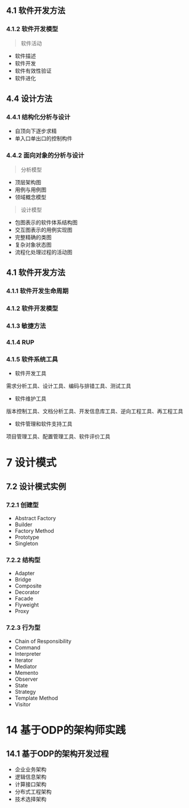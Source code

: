 
## 4.1 软件开发方法

### 4.1.2 软件开发模型

> 软件活动
* 软件描述
* 软件开发
* 软件有效性验证
* 软件进化

## 4.4 设计方法

### 4.4.1 结构化分析与设计

* 自顶向下逐步求精
* 单入口单出口的控制构件

### 4.4.2 面向对象的分析与设计

> 分析模型
* 顶层架构图
* 用例与用例图
* 领域概念模型

> 设计模型
* 包图表示的软件体系结构图
* 交互图表示的用例实现图
* 完整精确的类图
* 复杂对象状态图
* 流程化处理过程的活动图

## 4.1 软件开发方法

### 4.1.1 软件开发生命周期

### 4.1.2 软件开发模型

### 4.1.3 敏捷方法

### 4.1.4 RUP

### 4.1.5 软件系统工具

* 软件开发工具

需求分析工具、设计工具、编码与排错工具、测试工具

* 软件维护工具

版本控制工具、文档分析工具、开发信息库工具、逆向工程工具、再工程工具

* 软件管理和软件支持工具

项目管理工具、配置管理工具、软件评价工具

# 7 设计模式

## 7.2 设计模式实例
### 7.2.1 创建型

* Abstract Factory
* Builder
* Factory Method
* Prototype
* Singleton

### 7.2.2 结构型

* Adapter
* Bridge
* Composite
* Decorator
* Facade
* Flyweight
* Proxy

### 7.2.3 行为型

* Chain of Responsibility
* Command
* Interpreter
* Iterator
* Mediator
* Memento
* Observer
* State
* Strategy
* Template Method
* Visitor

# 14 基于ODP的架构师实践

## 14.1 基于ODP的架构开发过程

* 企业业务架构
* 逻辑信息架构
* 计算接口架构
* 分布式工程架构
* 技术选择架构